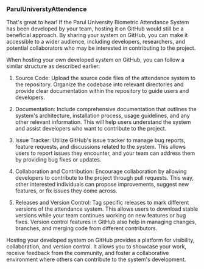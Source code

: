 ### ParulUniverstyAttendence
That's great to hear! If the Parul University Biometric Attendance System has been developed by your team, hosting it on GitHub would still be a beneficial approach. By sharing your system on GitHub, you can make it accessible to a wider audience, including developers, researchers, and potential collaborators who may be interested in contributing to the project.

When hosting your own developed system on GitHub, you can follow a similar structure as described earlier:

1. Source Code: Upload the source code files of the attendance system to the repository. Organize the codebase into relevant directories and provide clear documentation within the repository to guide users and developers.

2. Documentation: Include comprehensive documentation that outlines the system's architecture, installation process, usage guidelines, and any other relevant information. This will help users understand the system and assist developers who want to contribute to the project.

3. Issue Tracker: Utilize GitHub's issue tracker to manage bug reports, feature requests, and discussions related to the system. This allows users to report issues they encounter, and your team can address them by providing bug fixes or updates.

4. Collaboration and Contribution: Encourage collaboration by allowing developers to contribute to the project through pull requests. This way, other interested individuals can propose improvements, suggest new features, or fix issues they come across.

5. Releases and Version Control: Tag specific releases to mark different versions of the attendance system. This allows users to download stable versions while your team continues working on new features or bug fixes. Version control features in GitHub also help in managing changes, branches, and merging code from different contributors.

Hosting your developed system on GitHub provides a platform for visibility, collaboration, and version control. It allows you to showcase your work, receive feedback from the community, and foster a collaborative environment where others can contribute to the system's development.
